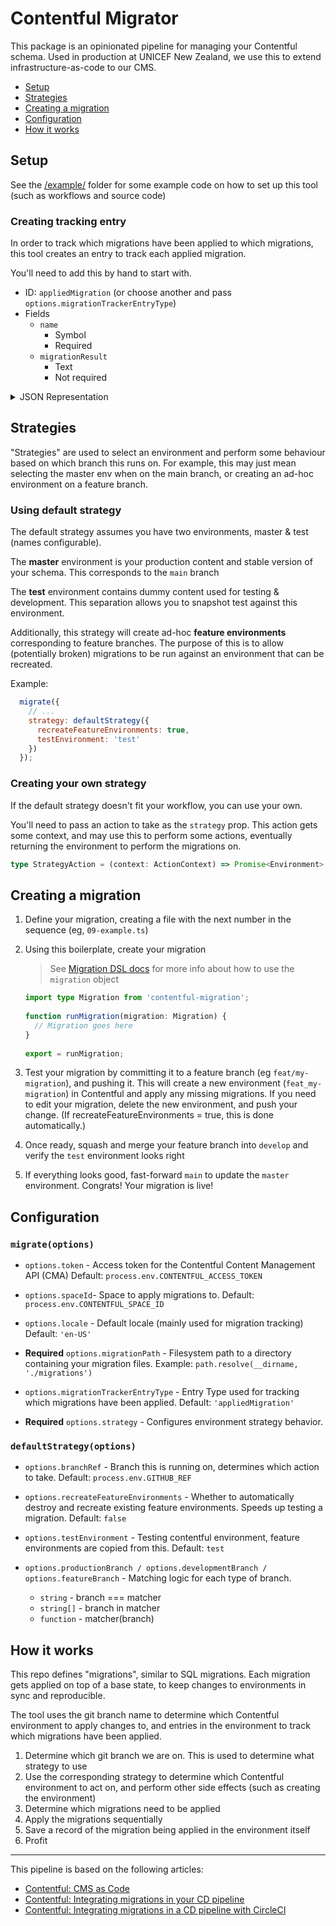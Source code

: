 # Contentful Migrator

This package is an opinionated pipeline for managing your Contentful schema.
Used in production at UNICEF New Zealand, we use this to extend infrastructure-as-code
to our CMS.

- [Setup](#setup)
- [Strategies](#strategies)
- [Creating a migration](#creating-a-migration)
- [Configuration](#configuration)
- [How it works](#how-it-works)

## Setup
See the [/example/](/example) folder for some example code on how to set up this tool (such as workflows and source code)

### Creating tracking entry

In order to track which migrations have been applied to which migrations, this tool creates an entry
to track each applied migration.

You'll need to add this by hand to start with.
- ID: `appliedMigration` (or choose another and pass `options.migrationTrackerEntryType`)
- Fields
  - `name`
    - Symbol
    - Required
  - `migrationResult`
    - Text
    - Not required

<details>
  <summary>JSON Representation</summary>
   
  ```json
  {
    "sys": {
      "id:": "appliedMigrations"
    },
    "name": "Z-Internal: Applied Migrations",
    "description": "*Automation only*\nTracks the state of the Content Model for automatic migrations",
    "displayField": "name",
    "fields": [
      {
        "id": "name",
        "name": "Migration Name",
        "type": "Symbol",
        "localized": false,
        "required": true,
        "validations": []
      },
      {
        "id": "migrationResult",
        "name": "Migration Result",
        "type": "Text", 
        "localized": false,
        "required": false,
        "validations": []
      }
    ]
  }
   ```
</details>

## Strategies

"Strategies" are used to select an environment and perform some behaviour based on which branch this runs on.
For example, this may just mean selecting the master env when on the main branch, or creating an ad-hoc environment
on a feature branch.

### Using default strategy

The default strategy assumes you have two environments, master & test (names configurable).

The **master** environment is your production content and stable version of your schema. This corresponds to the `main` branch

The **test** environment contains dummy content used for testing & development.
This separation allows you to snapshot test against this environment.

Additionally, this strategy will create ad-hoc **feature environments** corresponding to feature branches.
The purpose of this is to allow (potentially broken) migrations to be run against an environment that can be recreated.

Example:
```js
  migrate({
    // ...
    strategy: defaultStrategy({
      recreateFeatureEnvironments: true,
      testEnvironment: 'test'
    })
  });
```

### Creating your own strategy

If the default strategy doesn't fit your workflow, you can use your own.

You'll need to pass an action to take as the `strategy` prop. This action gets some context, and may use this
to perform some actions, eventually returning the environment to perform the migrations on.

```ts
type StrategyAction = (context: ActionContext) => Promise<Environment>;
```

## Creating a migration

1. Define your migration, creating a file with the next number in the sequence (eg, `09-example.ts`)

2. Using this boilerplate, create your migration
   > See [Migration DSL docs](https://github.com/contentful/contentful-migration#README) for more
   > info about how to use the `migration` object

   ```ts
   import type Migration from 'contentful-migration';
    
   function runMigration(migration: Migration) {
     // Migration goes here
   }
    
   export = runMigration;
   ```

3. Test your migration by committing it to a feature branch (eg `feat/my-migration`), and pushing it.
   This will create a new environment (`feat_my-migration`) in Contentful and apply any missing migrations.
   If you need to edit your migration, delete the new environment, and push your change.
   (If recreateFeatureEnvironments = true, this is done automatically.)

4. Once ready, squash and merge your feature branch into `develop` and verify the `test` environment looks right

5. If everything looks good, fast-forward `main` to update the `master` environment. Congrats! Your migration is live!

## Configuration

### `migrate(options)`

- `options.token` - Access token for the Contentful Content Management API (CMA)
  Default: `process.env.CONTENTFUL_ACCESS_TOKEN`
  
- `options.spaceId`- Space to apply migrations to.
  Default: `process.env.CONTENTFUL_SPACE_ID`
  
- `options.locale` - Default locale (mainly used for migration tracking)
  Default: `'en-US'`
  
- **Required** `options.migrationPath` - Filesystem path to a directory containing your migration files.
  Example: `path.resolve(__dirname, './migrations')`
  
- `options.migrationTrackerEntryType` - Entry Type used for tracking which migrations have been applied.
  Default: `'appliedMigration'`
  
- **Required** `options.strategy` - Configures environment strategy behavior.

### `defaultStrategy(options)`
- `options.branchRef` - Branch this is running on, determines which action to take.
  Default: `process.env.GITHUB_REF`
  
- `options.recreateFeatureEnvironments` - Whether to automatically destroy and recreate existing
  feature environments. Speeds up testing a migration.
  Default: `false`
  
- `options.testEnvironment` - Testing contentful environment, feature environments are copied from this.
  Default: `test`

- `options.productionBranch / options.developmentBranch / options.featureBranch` - Matching logic
  for each type of branch.
  - `string` - branch === matcher
  - `string[]` - branch in matcher
  - `function` - matcher(branch)
   
## How it works

This repo defines "migrations", similar to SQL migrations. Each migration
gets applied on top of a base state, to keep changes to environments in sync
and reproducible.

The tool uses the git branch name to determine which Contentful environment to apply changes to,
and entries in the environment to track which migrations have been applied.

1. Determine which git branch we are on. This is used to determine what strategy to use
2. Use the corresponding strategy to determine which Contentful environment to act on, and
   perform other side effects (such as creating the environment)
3. Determine which migrations need to be applied
4. Apply the migrations sequentially
5. Save a record of the migration being applied in the environment itself
6. Profit

---

This pipeline is based on the following articles:

- [Contentful: CMS as Code](https://www.contentful.com/help/cms-as-code/)
- [Contentful: Integrating migrations in your CD pipeline](https://www.contentful.com/developers/docs/concepts/deployment-pipeline/)
- [Contentful: Integrating migrations in a CD pipeline with CircleCI](https://www.contentful.com/developers/docs/tutorials/general/continuous-integration-with-circleci/)
